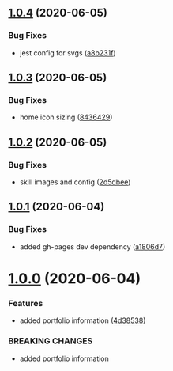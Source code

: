 ## [1.0.4](https://github.com/lewisjfoster/portfolio/compare/v1.0.3...v1.0.4) (2020-06-05)


### Bug Fixes

* jest config for svgs ([a8b231f](https://github.com/lewisjfoster/portfolio/commit/a8b231f57a48f6765b92409dd09f9091202600e0))



## [1.0.3](https://github.com/lewisjfoster/portfolio/compare/v1.0.2...v1.0.3) (2020-06-05)


### Bug Fixes

* home icon sizing ([8436429](https://github.com/lewisjfoster/portfolio/commit/8436429e80735f85e6c57d38bdddcf258cdaa4d2))



## [1.0.2](https://github.com/lewisjfoster/portfolio/compare/v1.0.1...v1.0.2) (2020-06-05)


### Bug Fixes

* skill images and config ([2d5dbee](https://github.com/lewisjfoster/portfolio/commit/2d5dbee11f665fdbd0004dda93944fe7034c4fc6))



## [1.0.1](https://github.com/lewisjfoster/portfolio/compare/v1.0.0...v1.0.1) (2020-06-04)


### Bug Fixes

* added gh-pages dev dependency ([a1806d7](https://github.com/lewisjfoster/portfolio/commit/a1806d7c82e1c6feb1ea7a0af22cfb4667af5223))



# [1.0.0](https://github.com/lewisjfoster/portfolio/compare/4d38538c44990353093fb610cb23f1abfad71f76...v1.0.0) (2020-06-04)


### Features

* added portfolio information ([4d38538](https://github.com/lewisjfoster/portfolio/commit/4d38538c44990353093fb610cb23f1abfad71f76))


### BREAKING CHANGES

* added portfolio information



